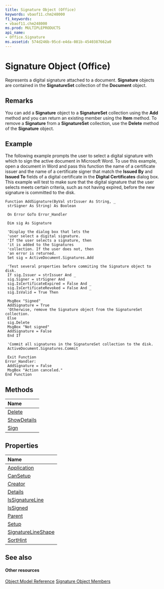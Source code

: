 ```yaml
---
title: Signature Object (Office)
keywords: vbaof11.chm248000
f1_keywords:
- vbaof11.chm248000
ms.prod: MULTIPLEPRODUCTS
api_name:
- Office.Signature
ms.assetid: 574d246b-95cd-e4da-081b-4540387662a0
---
```



# Signature Object (Office)

Represents a digital signature attached to a document.  **Signature** objects are contained in the **SignatureSet** collection of the **Document** object.


## Remarks

You can add a  **Signature** object to a **SignatureSet** collection using the **Add** method and you can return an existing member using the **Item** method. To remove a **Signature** from a **SignatureSet** collection, use the **Delete** method of the **Signature** object.


## Example

The following example prompts the user to select a digital signature with which to sign the active document in Microsoft Word. To use this example, open a document in Word and pass this function the name of a certificate issuer and the name of a certificate signer that match the  **Issued By** and **Issued To** fields of a digital certificate in the **Digital Certificates** dialog box. This example will test to make sure that the digital signature that the user selects meets certain criteria, such as not having expired, before the new signature is committed to the disk.


```
Function AddSignature(ByVal strIssuer As String, _ 
 strSigner As String) As Boolean 
 
 On Error GoTo Error_Handler 
 
 Dim sig As Signature 
 
 'Display the dialog box that lets the 
 'user select a digital signature. 
 'If the user selects a signature, then 
 'it is added to the Signatures 
 'collection. If the user does not, then 
 'an error is returned. 
 Set sig = ActiveDocument.Signatures.Add 
 
 'Test several properties before commiting the Signature object to disk. 
 If sig.Issuer = strIssuer And _ 
 sig.Signer = strSigner And _ 
 sig.IsCertificateExpired = False And _ 
 sig.IsCertificateRevoked = False And _ 
 sig.IsValid = True Then 
 
 MsgBox "Signed" 
 AddSignature = True 
 'Otherwise, remove the Signature object from the SignatureSet collection. 
 Else 
 sig.Delete 
 MsgBox "Not signed" 
 AddSignature = False 
 End If 
 
 'Commit all signatures in the SignatureSet collection to the disk. 
 ActiveDocument.Signatures.Commit 
 
 Exit Function 
Error_Handler: 
 AddSignature = False 
 MsgBox "Action canceled." 
End Function
```


## Methods



|**Name**|
|:-----|
|[Delete](http://msdn.microsoft.com/library/signature-delete-method-office%28Office.15%29.aspx)|
|[ShowDetails](http://msdn.microsoft.com/library/signature-showdetails-method-office%28Office.15%29.aspx)|
|[Sign](http://msdn.microsoft.com/library/signature-sign-method-office%28Office.15%29.aspx)|

## Properties



|**Name**|
|:-----|
|[Application](http://msdn.microsoft.com/library/signature-application-property-office%28Office.15%29.aspx)|
|[CanSetup](http://msdn.microsoft.com/library/signature-cansetup-property-office%28Office.15%29.aspx)|
|[Creator](http://msdn.microsoft.com/library/signature-creator-property-office%28Office.15%29.aspx)|
|[Details](http://msdn.microsoft.com/library/signature-details-property-office%28Office.15%29.aspx)|
|[IsSignatureLine](http://msdn.microsoft.com/library/signature-issignatureline-property-office%28Office.15%29.aspx)|
|[IsSigned](http://msdn.microsoft.com/library/signature-issigned-property-office%28Office.15%29.aspx)|
|[Parent](http://msdn.microsoft.com/library/signature-parent-property-office%28Office.15%29.aspx)|
|[Setup](http://msdn.microsoft.com/library/signature-setup-property-office%28Office.15%29.aspx)|
|[SignatureLineShape](http://msdn.microsoft.com/library/signature-signaturelineshape-property-office%28Office.15%29.aspx)|
|[SortHint](http://msdn.microsoft.com/library/signature-sorthint-property-office%28Office.15%29.aspx)|

## See also


#### Other resources


[Object Model Reference](http://msdn.microsoft.com/library/reference-object-library-reference-for-office%28Office.15%29.aspx)
[Signature Object Members](http://msdn.microsoft.com/library/signature-members-office%28Office.15%29.aspx)
